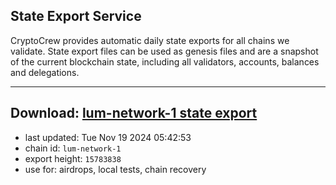 ## State Export Service
CryptoCrew provides automatic daily state exports for all chains we validate. State export files can be used as genesis files and are a snapshot of the current blockchain state, including all validators, accounts, balances and delegations.

---
**Download: [lum-network-1 state export](https://dl-eu2.ccvalidators.com/SERVICE/lumnetwork/lum-network-1_export_15783838.json)**
---

- last updated: Tue Nov 19 2024 05:42:53
- chain id: `lum-network-1`
- export height: `15783838`
- use for: airdrops, local tests, chain recovery
